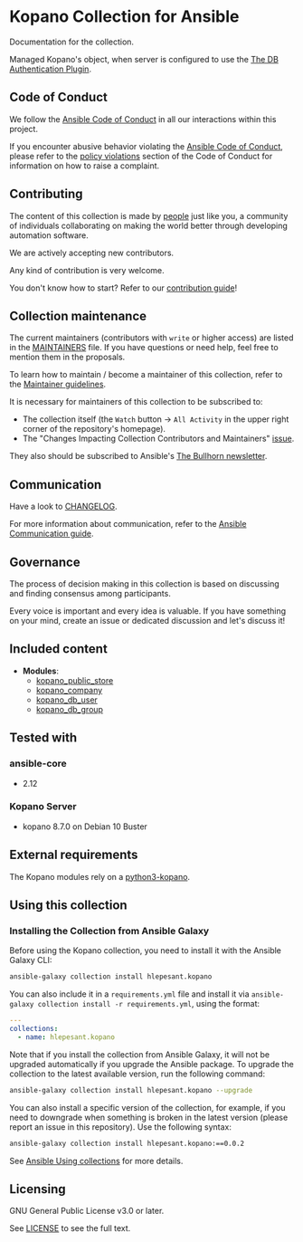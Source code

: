 # Kopano Collection for Ansible

Documentation for the collection.

Managed Kopano's object, when server is  configured to use the [The DB Authentication Plugin](https://documentation.kopano.io/kopanocore_administrator_manual/configure_kc_components.html#the-db-authentication-plugin).  

## Code of Conduct

We follow the [Ansible Code of Conduct](https://docs.ansible.com/ansible/latest/community/code_of_conduct.html) in all our interactions within this project.

If you encounter abusive behavior violating the [Ansible Code of Conduct](https://docs.ansible.com/ansible/latest/community/code_of_conduct.html), please refer to the [policy violations](https://docs.ansible.com/ansible/latest/community/code_of_conduct.html#policy-violations) section of the Code of Conduct for information on how to raise a complaint.

## Contributing

The content of this collection is made by [people](https://github.com/hlepesant/kopano/blob/main/CONTRIBUTORS) just like you, a community of individuals collaborating on making the world better through developing automation software.

We are actively accepting new contributors.

Any kind of contribution is very welcome.

You don't know how to start? Refer to our [contribution guide](https://github.com/hlepesant/kopano/blob/main/CONTRIBUTING.md)!

## Collection maintenance

The current maintainers (contributors with `write` or higher access) are listed in the [MAINTAINERS](https://github.com/hlepesant/kopano/blob/main/MAINTAINERS) file. If you have questions or need help, feel free to mention them in the proposals.

To learn how to maintain / become a maintainer of this collection, refer to the [Maintainer guidelines](https://github.com/hlepesant/kopano/blob/main/MAINTAINING.md).

It is necessary for maintainers of this collection to be subscribed to:

* The collection itself (the `Watch` button -> `All Activity` in the upper right corner of the repository's homepage).
* The "Changes Impacting Collection Contributors and Maintainers" [issue](https://github.com/hlepesant/kopano/issues).

They also should be subscribed to Ansible's [The Bullhorn newsletter](https://docs.ansible.com/ansible/devel/community/communication.html#the-bullhorn).

## Communication

Have a look to [CHANGELOG](https://github.com/hlepesant/kopano/blob/main/CHAGELOG.md).

For more information about communication, refer to the [Ansible Communication guide](https://docs.ansible.com/ansible/devel/community/communication.html).

## Governance

The process of decision making in this collection is based on discussing and finding consensus among participants.

Every voice is important and every idea is valuable. If you have something on your mind, create an issue or dedicated discussion and let's discuss it!

## Included content

- **Modules**:
  - [kopano_public_store](https://github.com/hlepesant/kopano/blob/main/docs/hlepesant.kopano_public_store.html)
  - [kopano_company](https://github.com/hlepesant/kopano/blob/main/docs/hlepesant.kopano_company.html)
  - [kopano_db_user](https://github.com/hlepesant/kopano/blob/main/docs/hlepesant.kopano_db_user.html)
  - [kopano_db_group](https://github.com/hlepesant/kopano/blob/main/docs/hlepesant.kopano_db_group.html)


## Tested with

### ansible-core

- 2.12

### Kopano Server

- kopano 8.7.0 on Debian 10 Buster

## External requirements

The Kopano modules rely on a [python3-kopano](https://packages.debian.org/buster/python3-kopano).

## Using this collection

### Installing the Collection from Ansible Galaxy

Before using the Kopano collection, you need to install it with the Ansible Galaxy CLI:

```bash
ansible-galaxy collection install hlepesant.kopano
```

You can also include it in a `requirements.yml` file and install it via `ansible-galaxy collection install -r requirements.yml`, using the format:

```yaml
---
collections:
  - name: hlepesant.kopano
```

Note that if you install the collection from Ansible Galaxy, it will not be upgraded automatically if you upgrade the Ansible package. To upgrade the collection to the latest available version, run the following command:

```bash
ansible-galaxy collection install hlepesant.kopano --upgrade
```

You can also install a specific version of the collection, for example, if you need to downgrade when something is broken in the latest version (please report an issue in this repository). Use the following syntax:

```bash
ansible-galaxy collection install hlepesant.kopano:==0.0.2
```

See [Ansible Using collections](https://docs.ansible.com/ansible/latest/user_guide/collections_using.html) for more details.

## Licensing

<!-- Include the appropriate license information here and a pointer to the full licensing details. If the collection contains modules migrated from the ansible/ansible repo, you must use the same license that existed in the ansible/ansible repo. See the GNU license example below. -->

GNU General Public License v3.0 or later.

See [LICENSE](https://www.gnu.org/licenses/gpl-3.0.txt) to see the full text.


